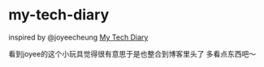 # my-tech-diary
inspired by @joyeecheung [My Tech Diary](https://joyeecheung.github.io/diary)

看到joyee的这个小玩具觉得很有意思于是也整合到博客里头了
多看点东西吧～
